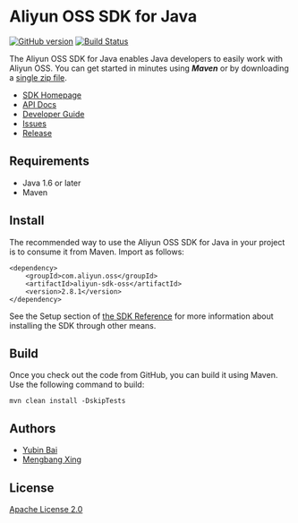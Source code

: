 # Aliyun OSS SDK for Java

[![GitHub version](https://badge.fury.io/gh/aliyun%2Faliyun-oss-java-sdk.svg)](https://badge.fury.io/gh/aliyun%2Faliyun-oss-java-sdk)
[![Build Status](https://travis-ci.org/aliyun/aliyun-oss-java-sdk.svg?branch=master)](https://travis-ci.org/aliyun/aliyun-oss-java-sdk)

The Aliyun OSS SDK for Java enables Java developers to easily work with Aliyun OSS. You can get started in minutes using ***Maven*** or by downloading a [single zip file](https://help.aliyun.com/document_detail/32170.html).

- [SDK Homepage](https://help.aliyun.com/document_detail/32008.html)
- [API Docs](https://gosspublic.alicdn.com/AliyunJavaSDK/latest/javadoc/index.html)
- [Developer Guide](https://help.aliyun.com/document_detail/31827.html)
- [Issues](https://github.com/aliyun/aliyun-oss-java-sdk/issues)
- [Release](https://github.com/aliyun/aliyun-oss-java-sdk/releases)

## Requirements

- Java 1.6 or later
- Maven

## Install

The recommended way to use the Aliyun OSS SDK for Java in your project is to consume it from Maven. Import as follows:

```
<dependency>
    <groupId>com.aliyun.oss</groupId>
    <artifactId>aliyun-sdk-oss</artifactId>
    <version>2.8.1</version>
</dependency>
```

See the Setup section of [the SDK Reference](https://help.aliyun.com/document_detail/32009.html) for more information about installing the SDK through other means.


## Build

Once you check out the code from GitHub, you can build it using Maven. Use the following command to build:

```
mvn clean install -DskipTests
```


## Authors

- [Yubin Bai](https://github.com/baiyubin)
- [Mengbang Xing](https://github.com/xingfeng2510)

## License

[Apache License 2.0](https://www.apache.org/licenses/LICENSE-2.0.html)
